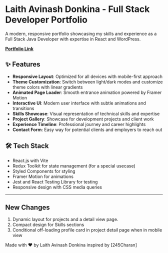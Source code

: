 # Laith Avinash Donkina - Full Stack Developer Portfolio

A modern, responsive portfolio showcasing my skills and experience as a Full Stack Java Developer with expertise in React and WordPress.

[**Portfolio Link**](https://avinash987.github.io/laith-avinash-donkina.dev/)
## ✨ Features

- **Responsive Layout**: Optimized for all devices with mobile-first approach
- **Theme Customization**: Switch between light/dark modes and customize theme colors with linear gradients
- **Animated Page Loader**: Smooth entrance animation powered by Framer Motion
- **Interactive UI**: Modern user interface with subtle animations and transitions
- **Skills Showcase**: Visual representation of technical skills and expertise
- **Project Gallery**: Showcase for development projects and client work
- **Experience Timeline**: Professional journey and career highlights
- **Contact Form**: Easy way for potential clients and employers to reach out

## 🛠️ Tech Stack

- React.js with Vite
- Redux Toolkit for state management (for a special usecase)
- Styled Components for styling
- Framer Motion for animations
- Jest and React Testing Library for testing
- Responsive design with CSS media queries


---


## New Changes

1. Dynamic layout for projects and a detail view page.
2. Compact design for Skills sections
3. Conditional off-loading profile card in project detail page when in mobile view


Made with ❤️ by Laith Avinash Donkina inspired by [245Charan]

